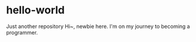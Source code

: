 # hello-world
Just another repository
Hi~, newbie here. I'm on my journey to becoming a programmer.
